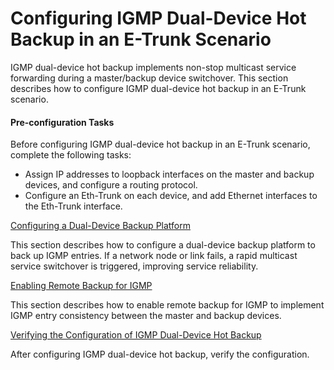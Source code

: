 Configuring IGMP Dual-Device Hot Backup in an E-Trunk Scenario
==============================================================

IGMP dual-device hot backup implements non-stop multicast service forwarding during a master/backup device switchover. This section describes how to configure IGMP dual-device hot backup in an E-Trunk scenario.

#### Pre-configuration Tasks

Before configuring IGMP dual-device hot backup in an E-Trunk scenario, complete the following tasks:

* Assign IP addresses to loopback interfaces on the master and backup devices, and configure a routing protocol.
* Configure an Eth-Trunk on each device, and add Ethernet interfaces to the Eth-Trunk interface.


[Configuring a Dual-Device Backup Platform](../../../../software/nev8r10_vrpv8r16/user/vrp/dc_vrp_multicast_cfg_0116.html)

This section describes how to configure a dual-device backup platform to back up IGMP entries. If a network node or link fails, a rapid multicast service switchover is triggered, improving service reliability.

[Enabling Remote Backup for IGMP](../../../../software/nev8r10_vrpv8r16/user/vrp/dc_vrp_multicast_cfg_0117.html)

This section describes how to enable remote backup for IGMP to implement IGMP entry consistency between the master and backup devices.

[Verifying the Configuration of IGMP Dual-Device Hot Backup](../../../../software/nev8r10_vrpv8r16/user/vrp/dc_vrp_multicast_cfg_0118.html)

After configuring IGMP dual-device hot backup, verify the configuration.